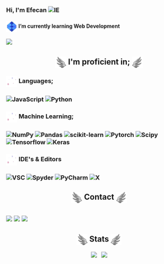 <h3 align="left">Hi, I'm Efecan <img src="https://camo.githubusercontent.com/e8e7b06ecf583bc040eb60e44eb5b8e0ecc5421320a92929ce21522dbc34c891/68747470733a2f2f6d656469612e67697068792e636f6d2f6d656469612f6876524a434c467a6361737252346961377a2f67697068792e676966" width="30" 
     height="30" alt="IE"></h3>
     
<h4 align="left"><img align="center" src="images/xe.gif" width="30"> I’m currently learning Web Development</h4>
<img src="https:/github.com/rasitesdmr/rasitesdmr/blob/main/images/rasit.gif">

<h2 align="center"><img align="center" src="images/2.png" width="30"> I'm proficient in; <img align="center" src="images/4.png" width="30"></h2>
<h3 align="left"><img align="center" src="images/xee.gif" width="30"> Languages;<h3>
<p>
<img src="https://img.shields.io/badge/javascript-%23323330.svg?style=for-the-badge&logo=javascript&logoColor=%23F7DF1E" alt="JavaScript">
<img src="https://img.shields.io/badge/python-3670A0?style=for-the-badge&logo=python&logoColor=ffdd54" alt="Python">  
</p>

<h3 align="left"><img align="center" src="images/xee.gif" width="30"> Machine Learning;<h3>
<p>
     <img src="https://img.shields.io/badge/numpy-%23013243.svg?style=for-the-badge&logo=numpy&logoColor=white" alt="NumPy">  
<img src="https://img.shields.io/badge/pandas-%23150458.svg?style=for-the-badge&logo=pandas&logoColor=white" alt="Pandas">  
<img src="https://img.shields.io/badge/scikit--learn-%23F7931E.svg?style=for-the-badge&logo=scikit-learn&logoColor=white" alt="scikit-learn">
<img src="https://img.shields.io/badge/PyTorch-%23EE4C2C.svg?style=for-the-badge&logo=PyTorch&logoColor=white" alt="Pytorch">
<img src="https://img.shields.io/badge/SciPy-%230C55A5.svg?style=for-the-badge&logo=scipy&logoColor=%white" alt="Scipy">
<img src="https://img.shields.io/badge/Keras-%23D00000.svg?style=for-the-badge&logo=Keras&logoColor=white" alt="Tensorflow">
<img src="https://img.shields.io/badge/TensorFlow-%23FF6F00.svg?style=for-the-badge&logo=TensorFlow&logoColor=white" alt="Keras">
</p>

<h3 align="left"><img align="center" src="images/xee.gif" width="30"> IDE's & Editors<h3>
<p>
<img src="https://img.shields.io/badge/Visual%20Studio%20Code-0078d7.svg?style=for-the-badge&logo=visual-studio-code&logoColor=white" alt="VSC">
<img src="https://img.shields.io/badge/Spyder-838485?style=for-the-badge&logo=spyder%20ide&logoColor=maroon" alt="Spyder">
<img src="https://img.shields.io/badge/pycharm-143?style=for-the-badge&logo=pycharm&logoColor=black&color=black&labelColor=green" alt="PyCharm">
<img src="https://img.shields.io/badge/jupyter-%23FA0F00.svg?style=for-the-badge&logo=jupyter&logoColor=white" alt="X">

     
     
<h2 align="center"><img align="center" src="images/2.png" width="30"> Contact <img align="center" src="images/4.png" width="30"><h2>

[<img src="https://camo.githubusercontent.com/b3d4671768bd0f9b6c8f410a25a96e0c5a4d135208d8910461e986f97e7985ab/68747470733a2f2f696d672e736869656c64732e696f2f62616467652f496e7374616772616d2d4534343035463f7374796c653d666f722d7468652d6261646765266c6f676f3d696e7374616772616d266c6f676f436f6c6f723d7768697465"/>](https://www.instagram.com/efecanxrd/)
[<img src="https://img.shields.io/badge/Medium-12100E?style=for-the-badge&logo=medium&logoColor=white"/>](https://medium.com/@efecanxrd)
[<img src="https://img.shields.io/badge/Gmail-D14836?style=for-the-badge&logo=gmail&logoColor=white"/>](mailto:efecan1guler@gmail.com)

     
<h2 align="center"><img align="center" src="images/2.png" width="30"> Stats <img align="center" src="images/4.png" width="30"></h2>

<p align="center"><img src="https://github-readme-stats.vercel.app/api?username=efecanxrd&theme=tokyonight&include_all_commits=false&show_icons=true&count_private=true&disable_animations" height = 190> &nbsp; <img src="https://github-readme-stats.vercel.app/api/top-langs/?username=efecanxrd&theme=tokyonight&layout=compact&langs_count=8&hide=Objective-C,C,CMake,Makefile,HTML" height = 190></p>

